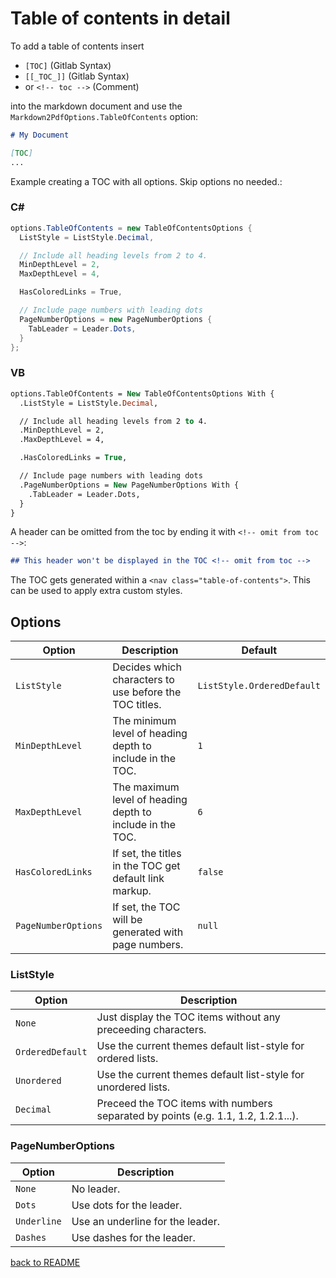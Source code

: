 # Table of contents in detail

To add a table of contents insert
* `[TOC]` (Gitlab Syntax)
* `[[_TOC_]]` (Gitlab Syntax)
* or `<!-- toc -->` (Comment)

into the markdown document and use the `Markdown2PdfOptions.TableOfContents` option:

```md
# My Document

[TOC]
...
```

Example creating a TOC with all options. Skip options no needed.:

### C#
```cs
options.TableOfContents = new TableOfContentsOptions {
  ListStyle = ListStyle.Decimal,

  // Include all heading levels from 2 to 4.
  MinDepthLevel = 2,
  MaxDepthLevel = 4,

  HasColoredLinks = True,

  // Include page numbers with leading dots
  PageNumberOptions = new PageNumberOptions {
    TabLeader = Leader.Dots,
  }
};
```

### VB
```vb
options.TableOfContents = New TableOfContentsOptions With {
  .ListStyle = ListStyle.Decimal,

  // Include all heading levels from 2 to 4.
  .MinDepthLevel = 2,
  .MaxDepthLevel = 4,

  .HasColoredLinks = True,

  // Include page numbers with leading dots
  .PageNumberOptions = New PageNumberOptions With {
    .TabLeader = Leader.Dots,
  }
}
```

A header can be omitted from the toc by ending it with `<!-- omit from toc -->`:
```md
## This header won't be displayed in the TOC <!-- omit from toc -->
```

The TOC gets generated within a `<nav class="table-of-contents">`. This can be used to apply extra custom styles.

## Options

| Option              | Description                                               | Default                    |
| ------------------- | --------------------------------------------------------- | -------------------------- |
| `ListStyle`         | Decides which characters to use before the TOC titles.    | `ListStyle.OrderedDefault` |
| `MinDepthLevel`     | The minimum level of heading depth to include in the TOC. | `1`                        |
| `MaxDepthLevel`     | The maximum level of heading depth to include in the TOC. | `6`                        |
| `HasColoredLinks`   | If set, the titles in the TOC get default link markup.    | `false`                    |
| `PageNumberOptions` | If set, the TOC will be generated with page numbers.      | `null`                     |

### ListStyle
| Option              | Description                                                                       |
| ------------------- | --------------------------------------------------------------------------------- |
| `None`              | Just display the TOC items without any preceeding characters.                     |
| `OrderedDefault`    | Use the current themes default list-style for ordered lists.                      |
| `Unordered`         | Use the current themes default list-style for unordered lists.                    |
| `Decimal`           | Preceed the TOC items with numbers separated by points (e.g. 1.1, 1.2, 1.2.1...). |

### PageNumberOptions

| Option              | Description                      |
| ------------------- | -------------------------------- |
| `None`              | No leader.                       |
| `Dots`              | Use dots for the leader.         |
| `Underline`         | Use an underline for the leader. |
| `Dashes`            |Use dashes for the leader.        |

[back to README](..\README.md)
